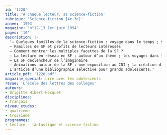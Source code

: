 ```yaml
---
id: '1220'
title: 'À chaque lecteur, sa science-fiction'
rubrique: 'Science-fiction [4e-3e]'
annee: '1993'
magazine: 'n°12-13 1er juin 1994'
pages: '10'
description: |-
  '– Quelques familles de la science-fiction : voyage dans le temps ; science pure et dure ; antiutopies ou dysutopies ; fiction spéculative ; opéra de l’espace ; fantaisie héroïque ; uchronies (ce qui se serait passé si…)
  – Familles de SF et profils de lecteurs intéressés
  – Comment montrer les multiples facettes de la SF ?
  – La lecture en réseau en SF : autour d’un thème ; les voyages dans le temps ; des réseaux thématiques mêlant la SF à d’autres genres ; autour d’un auteur particulièrement prolifique ; autour d’un cycle
  – La SF déclencheur de l’imaginaire
  – Animations autour de la SF : une exposition au CDI ; la création d’un club de SF ; un concours de nouvelles et / ou un défi lecture
  L’article d’une bibliographie sélective pour grands adolescents.'
article_pdf: '1220.pdf'
magazine_special: Lire avec les adolescents
revue: 'L’école des lettres des collèges'
auteurs:
- Brigitte Hibert-Hocquet
disciplines:
- français
niveau_etudes:
- quatrième
- troisième
programmes:
- lecture - fantastique et science-fiction
---
```

